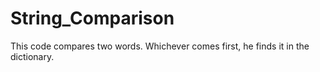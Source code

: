 # String_Comparison

This code compares two words. Whichever comes first, he finds it in the dictionary.
